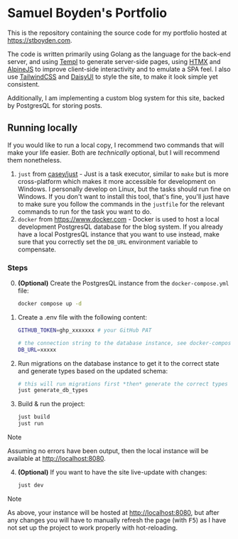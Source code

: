# Samuel Boyden's Portfolio

This is the repository containing the source code for my portfolio hosted at
<https://stboyden.com>.

The code is written primarily using Golang as the language for the back-end
server, and using [Templ](https://templ.guide/) to generate server-side pages,
using [HTMX](https://htmx.org/) and [AlpineJS](https://alpinejs.dev/) to improve client-side interactivity and to emulate a
SPA feel. I also use [TailwindCSS](https://tailwindcss.com/) and [DaisyUI](https://daisyui.com/) to style the site, to make it look
simple yet consistent.

Additionally, I am implementing a custom blog system for this site, backed by
PostgresQL for storing posts.

## Running locally

If you would like to run a local copy, I recommend two commands that will make
your life easier. Both are *technically* optional, but I will recommend them
nonetheless.

1. `just` from [casey/just](https://github.com/casey/just) - Just is a task
   executor, similar to `make` but is more cross-platform which makes it more
   accessible for development on Windows. I personally develop on Linux, but the
   tasks should run fine on Windows. If you don't want to install this tool,
   that's fine, you'll just have to make sure you follow the commands in the
   `justfile` for the relevant commands to run for the task you want to do.
2. `docker` from <https://www.docker.com> - Docker is used to host a local
   development PostgresQL database for the blog system. If you already have a
   local PostgresQL instance that you want to use instead, make sure that you
   correctly set the `DB_URL` environment variable to compensate.

### Steps

0. **(Optional)** Create the PostgresQL instance from the `docker-compose.yml` file:

    ```bash
    docker compose up -d
    ```

1. Create a .env file with the following content:

    ```bash
    GITHUB_TOKEN=ghp_xxxxxxx # your GitHub PAT
    
    # the connection string to the database instance, see docker-compose.yml for the default connection string 
    DB_URL=xxxxx 
    ```

2. Run migrations on the database instance to get it to the correct state and
   generate types based on the updated schema:
  
    ```bash
    # this will run migrations first *then* generate the correct types
    just generate_db_types 
    ```

3. Build & run the project:

    ```bash
    just build
    just run
    ```

 > [!NOTE]
 >
 > Assuming no errors have been output, then the local instance will be
 > available at <http://localhost:8080>.

4. **(Optional)** If you want to have the site live-update with changes:

    ```bash
    just dev
    ```

 > [!NOTE]
 >
 > As above, your instance will be hosted at <http://localhost:8080>, but
 > after any changes you will have to manually refresh the page (with
 > <kbd>F5</kbd>) as I have not set up the project to work properly with
 > hot-reloading.
